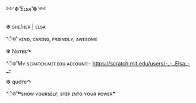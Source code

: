 
༻❆*˚Eʟsᴀ˚*❆༺

❆ sʜᴇ/ʜᴇʀ | ᴇʟsᴀ

*ੈ❆˚ ᴋɪɴᴅ, ᴄᴀʀɪɴɢ, ғʀɪᴇɴᴅʟʏ, ᴀᴡᴇsᴏᴍᴇ

❆ Nᴏᴛᴇs↷

*ੈ❆˚Mʏ sᴄʀᴀᴛᴄʜ.ᴍɪᴛ.ᴇᴅᴜ ᴀᴄᴄᴏᴜɴᴛ:- https://scratch.mit.edu/users/-_-_Elsa_-_-

❆ qυσᴛє↷

 *ੈ❆˚❝sʜᴏᴡ ʏᴏᴜʀsᴇʟғ, sᴛᴇᴘ ɪɴᴛᴏ ʏᴏᴜʀ ᴘᴏᴡᴇʀ❞

<!---
IamElsa1234/IamElsa1234 is a ✨ special ✨ repository because its `README.md` (this file) appears on your GitHub profile.
You can click the Preview link to take a look at your changes.
--->
